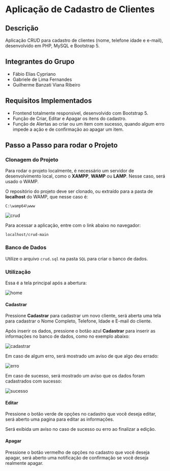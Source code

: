 # Aplicação de Cadastro de Clientes

## Descrição

Aplicação CRUD para cadastro de clientes (nome, telefone idade e e-mail), desenvolvido em PHP, MySQL e Bootstrap 5.

## Integrantes do Grupo

- Fábio Elias Cypriano
- Gabriele de Lima Fernandes
- Guilherme Banzati Viana Ribeiro

## Requisitos Implementados

- Frontend totalmente responsivel, desenvolvido com Bootstrap 5.
- Função de Criar, Editar e Apagar os itens do cadastro.
- Função de Alertas ao criar ou um item com sucesso, quando algum erro impede a ação e de confirmação ao apagar um item.

## Passo a Passo para rodar o Projeto

### Clonagem do Projeto

Para rodar o projeto localmente, é necessário um servidor de desenvolvimento local, como o **XAMPP**, **WAMP** ou **LAMP**. Nesse caso, será usado o WAMP.

O repositório do projeto deve ser clonado, ou extraído para a pasta de **localhost** do WAMP, que nesse caso é:

`C:\wamp64\www`

![crud](https://raw.githubusercontent.com/gui-bvr/crud/main/exemplos/crud.png)

Para acessar a aplicação, entre com o link abaixo no navegador:

`localhost/crud-main`

### Banco de Dados

Utilize o arquivo `crud.sql` na pasta `SQL` para criar o banco de dados.

### Utilização

Essa é a tela principal após a abertura:

![home](https://raw.githubusercontent.com/gui-bvr/crud/main/exemplos/home.png)

#### Cadastrar

Pressione **Cadastrar** para cadastrar um novo cliente, será aberta uma tela para cadastrar o Nome Completo, Telefone, Idade e E-mail do cliente.

Após inserir os dados, pressione o botão azul **Cadastrar** para inserir as informações no banco de dados, como no exemplo abaixo:

![cadastrar](https://raw.githubusercontent.com/gui-bvr/crud/main/exemplos/cadastrar.png)

Em caso de algum erro, será mostrado um aviso de que algo deu errado:

![erro](https://raw.githubusercontent.com/gui-bvr/crud/main/exemplos/erro.png)

Em caso de sucesso, será mostrado um aviso que os dados foram cadastrados com sucesso:

![sucesso](https://raw.githubusercontent.com/gui-bvr/crud/main/exemplos/sucesso.png)

#### Editar

Pressione o botão verde de opções no cadastro que você deseja editar, será aberto uma pagina para editar as informações.

Será exibida um aviso no caso de sucesso ou erro ao finalizar a edição.

#### Apagar

Pressione o botão vermelho de opções no cadastro que você deseja apagar, será aberto uma notificação de confirmação se você deseja realmente apagar.
